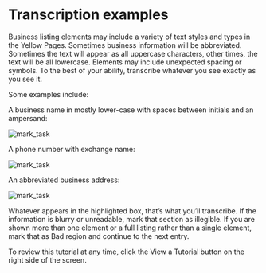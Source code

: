# Transcription examples
Business listing elements may include a variety of text styles and types in the Yellow Pages. Sometimes business information will be abbreviated. Sometimes the text will appear as all uppercase characters, other times, the text will be all lowercase. Elements may include unexpected spacing or symbols. To the best of your ability, transcribe whatever you see exactly as you see it.  

Some examples include:  

A business name in mostly lower-case with spaces between initials and an ampersand:  

<div class="modal-field-guide">
<img src="/images/transcribe_task2-1.png" alt="mark_task">
</div>

A phone number with exchange name:  
<div class="modal-field-guide">
<img src="/images/transcribe_task2-2.png" alt="mark_task">
</div>

An abbreviated business address:  
<div class="modal-field-guide">
<img src="/images/transcribe_task2-3.png" alt="mark_task">
</div>

Whatever appears in the highlighted box, that’s what you’ll transcribe. If the information is blurry or unreadable, mark that section as illegible. If you are shown more than one element or a full listing rather than a single element, mark that as Bad region and continue to the next entry.  

To review this tutorial at any time, click the View a Tutorial button on the right side of the screen.  

